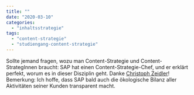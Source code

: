 ```yaml
---
title: ""
date: "2020-03-10"
categories: 
  - "inhaltsstrategie"
tags: 
  - "content-strategie"
  - "studiengang-content-strategie"
---
```


Sollte jemand fragen, wozu man Content-Strategie und Content-StrategInnen braucht: SAP hat einen Content-Strategie-Chef, und er erklärt perfekt, worum es in dieser Disziplin geht. Danke [Christoph Zeidler](https://twitter.com/1zei3 "(8) Christoph Zeidler (@1zei3) / Twitter")! Bemerkung: Ich hoffe, dass SAP bald auch die ökologische Bilanz aller Aktivitäten seiner Kunden transparent macht.
